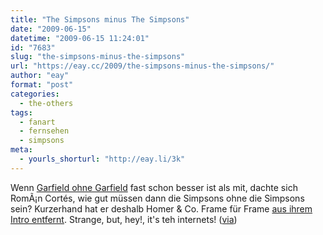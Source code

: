 ```yaml
---
title: "The Simpsons minus The Simpsons"
date: "2009-06-15"
datetime: "2009-06-15 11:24:01"
id: "7683"
slug: "the-simpsons-minus-the-simpsons"
url: "https://eay.cc/2009/the-simpsons-minus-the-simpsons/"
author: "eay"
format: "post"
categories:
  - the-others
tags:
  - fanart
  - fernsehen
  - simpsons
meta:
  - yourls_shorturl: "http://eay.li/3k"
---
```


Wenn [Garfield ohne Garfield](//eay.cc/2008/komisch-ohne-kater/) fast schon besser ist als mit, dachte sich RomÃ¡n Cortés, wie gut müssen dann die Simpsons ohne die Simpsons sein? Kurzerhand hat er deshalb Homer & Co. Frame für Frame [aus ihrem Intro entfernt](http://www.romancortes.com/blog/the-simpsons-minus-the-simpsons/). Strange, but, hey!, it's teh internets! ([via](http://waxy.org/links/))
